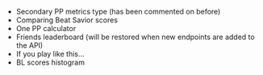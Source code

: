 - Secondary PP metrics type (has been commented on before)
- Comparing Beat Savior scores
- One PP calculator
- Friends leaderboard (will be restored when new endpoints are added to the API)
- If you play like this...
- BL scores histogram